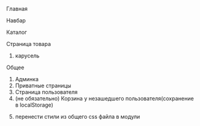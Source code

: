 Главная

<!-- 1. Тени карточкек на главной -->
   <!-- 2. Анимация "Ближайшие мероприятия" -->
   <!-- 3. Курсор pointer при наведении - "Больше интересной информации" -->

<!-- 2. Футер -->
   <!-- 5. Решить вопрос с сохранением позиции скролла -->
   <!-- 5. Лоадер по центру экрана -->

Навбар

<!-- 1. Сохранение телефона -->
<!-- 2. Поиск -->

Каталог

<!-- 1. При открытии подкатегории открывать категорию в аккордеоне -->

<!-- 2. При изменении пагинации - скролл вверх -->

Страница товара

1. карусель

Общее

1. Админка
2. Приватные страницы
3. Страница пользователя
4. (не обязательно) Корзина у незашедшего пользователя(сохранение в localStorage)
<!-- 5. поменять название редюсера filter на products -->
5. перенести стили из общего css файла в модули
